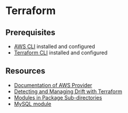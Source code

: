 # Terraform

## Prerequisites
- [AWS CLI](https://docs.aws.amazon.com/cli/latest/userguide/getting-started-install.html) installed and configured
- [Terraform CLI](https://developer.hashicorp.com/terraform/install) installed and configured

## Resources
- [Documentation of AWS Provider](https://registry.terraform.io/providers/hashicorp/aws/latest/docs/resources/bedrock_provisioned_model_throughput)
- [Detecting and Managing Drift with Terraform](https://www.hashicorp.com/blog/detecting-and-managing-drift-with-terraform)
- [Modules in Package Sub-directories](https://developer.hashicorp.com/terraform/language/modules/sources#modules-in-package-sub-directories)
- [MySQL module](https://github.com/petoju/terraform-provider-mysql)

